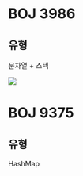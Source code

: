 # BOJ 3986

## 유형

문자열 + 스텍

![](https://img1.daumcdn.net/thumb/R1280x0/?scode=mtistory2&fname=https%3A%2F%2Fblog.kakaocdn.net%2Fdn%2FbNwEJC%2FbtqTF2QTHqt%2Fld6KLIPxD4QA83RuUmnMm1%2Fimg.png)


# BOJ 9375

## 유형
HashMap